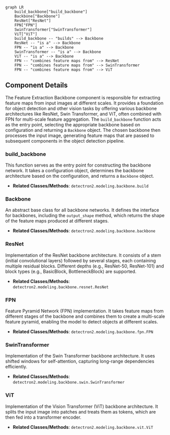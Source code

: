 ```mermaid
graph LR
    build_backbone["build_backbone"]
    Backbone["Backbone"]
    ResNet["ResNet"]
    FPN["FPN"]
    SwinTransformer["SwinTransformer"]
    ViT["ViT"]
    build_backbone -- "builds" --> Backbone
    ResNet -- "is a" --> Backbone
    FPN -- "is a" --> Backbone
    SwinTransformer -- "is a" --> Backbone
    ViT -- "is a" --> Backbone
    FPN -- "combines feature maps from" --> ResNet
    FPN -- "combines feature maps from" --> SwinTransformer
    FPN -- "combines feature maps from" --> ViT
```

## Component Details

The Feature Extraction Backbone component is responsible for extracting feature maps from input images at different scales. It provides a foundation for object detection and other vision tasks by offering various backbone architectures like ResNet, Swin Transformer, and ViT, often combined with FPN for multi-scale feature aggregation. The `build_backbone` function acts as the entry point, selecting the appropriate backbone based on configuration and returning a `Backbone` object. The chosen backbone then processes the input image, generating feature maps that are passed to subsequent components in the object detection pipeline.

### build_backbone
This function serves as the entry point for constructing the backbone network. It takes a configuration object, determines the backbone architecture based on the configuration, and returns a `Backbone` object.
- **Related Classes/Methods**: `detectron2.modeling.backbone.build`

### Backbone
An abstract base class for all backbone networks. It defines the interface for backbones, including the `output_shape` method, which returns the shape of the feature maps produced at different stages.
- **Related Classes/Methods**: `detectron2.modeling.backbone.backbone`

### ResNet
Implementation of the ResNet backbone architecture. It consists of a stem (initial convolutional layers) followed by several stages, each containing multiple residual blocks. Different depths (e.g., ResNet-50, ResNet-101) and block types (e.g., BasicBlock, BottleneckBlock) are supported.
- **Related Classes/Methods**: `detectron2.modeling.backbone.resnet.ResNet`

### FPN
Feature Pyramid Network (FPN) implementation. It takes feature maps from different stages of the backbone and combines them to create a multi-scale feature pyramid, enabling the model to detect objects at different scales.
- **Related Classes/Methods**: `detectron2.modeling.backbone.fpn.FPN`

### SwinTransformer
Implementation of the Swin Transformer backbone architecture. It uses shifted windows for self-attention, capturing long-range dependencies efficiently.
- **Related Classes/Methods**: `detectron2.modeling.backbone.swin.SwinTransformer`

### ViT
Implementation of the Vision Transformer (ViT) backbone architecture. It splits the input image into patches and treats them as tokens, which are then fed into a transformer encoder.
- **Related Classes/Methods**: `detectron2.modeling.backbone.vit.ViT`
